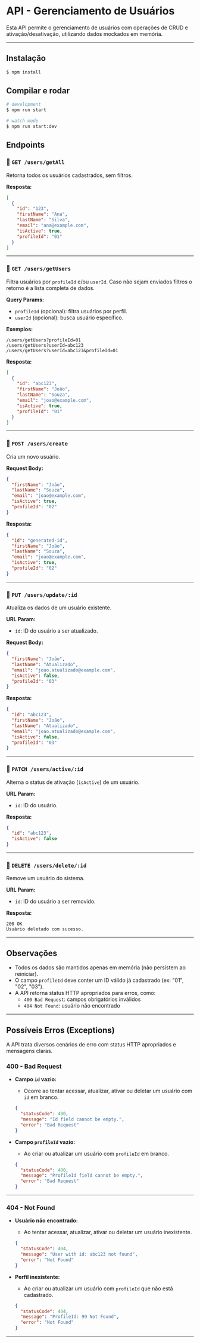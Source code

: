 # API - Gerenciamento de Usuários

Esta API permite o gerenciamento de usuários com operações de CRUD e ativação/desativação, utilizando dados mockados em memória.

---
## Instalação

```bash
$ npm install
```

## Compilar e rodar
```bash
# development
$ npm run start

# watch mode
$ npm run start:dev

```


##  Endpoints

### 🔹 `GET /users/getAll`
Retorna todos os usuários cadastrados, sem filtros.

**Resposta:**
```json
[
  {
    "id": "123",
    "firstName": "Ana",
    "lastName": "Silva",
    "email": "ana@example.com",
    "isActive": true,
    "profileId": "01"
  }
]
```

---

### 🔹 `GET /users/getUsers`
Filtra usuários por `profileId` e/ou `userId`. Caso não sejam enviados filtros o retorno é a lista completa de dados.

**Query Params:**
- `profileId` (opcional): filtra usuários por perfil.
- `userId` (opcional): busca usuário específico.

**Exemplos:**
```
/users/getUsers?profileId=01
/users/getUsers?userId=abc123
/users/getUsers?userId=abc123&profileId=01
```

**Resposta:**
```json
[
  {
    "id": "abc123",
    "firstName": "João",
    "lastName": "Souza",
    "email": "joao@example.com",
    "isActive": true,
    "profileId": "01"
  }
]
```

---

### 🔹 `POST /users/create`
Cria um novo usuário.

**Request Body:**
```json
{
  "firstName": "João",
  "lastName": "Souza",
  "email": "joao@example.com",
  "isActive": true,
  "profileId": "02"
}
```

**Resposta:**
```json
{
  "id": "generated-id",
  "firstName": "João",
  "lastName": "Souza",
  "email": "joao@example.com",
  "isActive": true,
  "profileId": "02"
}
```

---

### 🔹 `PUT /users/update/:id`
Atualiza os dados de um usuário existente.

**URL Param:**
- `id`: ID do usuário a ser atualizado.

**Request Body:**
```json
{
  "firstName": "João",
  "lastName": "Atualizado",
  "email": "joao.atualizado@example.com",
  "isActive": false,
  "profileId": "03"
}
```

**Resposta:**
```json
{
  "id": "abc123",
  "firstName": "João",
  "lastName": "Atualizado",
  "email": "joao.atualizado@example.com",
  "isActive": false,
  "profileId": "03"
}
```

---

### 🔹 `PATCH /users/active/:id`
Alterna o status de ativação (`isActive`) de um usuário.

**URL Param:**
- `id`: ID do usuário.

**Resposta:**
```json
{
  "id": "abc123",
  "isActive": false
}
```

---

### 🔹 `DELETE /users/delete/:id`
Remove um usuário do sistema.

**URL Param:**
- `id`: ID do usuário a ser removido.

**Resposta:**
```
200 OK
Usuário deletado com sucesso.
```

---

## Observações

- Todos os dados são mantidos apenas em memória (não persistem ao reiniciar).
- O campo `profileId` deve conter um ID válido já cadastrado (ex: "01", "02", "03").
- A API retorna status HTTP apropriados para erros, como:
    - `400 Bad Request`: campos obrigatórios inválidos
    - `404 Not Found`: usuário não encontrado
---

##  Possíveis Erros (Exceptions)

A API trata diversos cenários de erro com status HTTP apropriados e mensagens claras.

###  400 - Bad Request

- **Campo `id` vazio:**
    - Ocorre ao tentar acessar, atualizar, ativar ou deletar um usuário com `id` em branco.
  ```json
  {
    "statusCode": 400,
    "message": "Id field cannot be empty.",
    "error": "Bad Request"
  }
  ```

- **Campo `profileId` vazio:**
    - Ao criar ou atualizar um usuário com `profileId` em branco.
  ```json
  {
    "statusCode": 400,
    "message": "ProfileId field cannot be empty.",
    "error": "Bad Request"
  }
  ```

---

###  404 - Not Found

- **Usuário não encontrado:**
    - Ao tentar acessar, atualizar, ativar ou deletar um usuário inexistente.
  ```json
  {
    "statusCode": 404,
    "message": "User with id: abc123 not found",
    "error": "Not Found"
  }
  ```

- **Perfil inexistente:**
    - Ao criar ou atualizar um usuário com `profileId` que não está cadastrado.
  ```json
  {
    "statusCode": 404,
    "message": "ProfileId: 99 Not Found",
    "error": "Not Found"
  }
  ```

---
